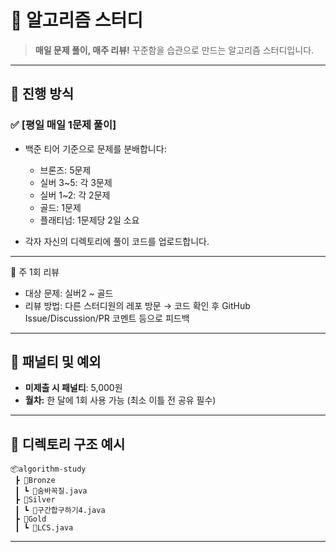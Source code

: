 # 🧠 알고리즘 스터디

> **매일 문제 풀이, 매주 리뷰!**
> 꾸준함을 습관으로 만드는 알고리즘 스터디입니다.

---

## 📅 진행 방식

### ✅ **\[평일 매일 1문제 풀이]**

* 백준 티어 기준으로 문제를 분배합니다:

  * 브론즈: 5문제
  * 실버 3\~5: 각 3문제
  * 실버 1\~2: 각 2문제
  * 골드: 1문제
  * 플래티넘: 1문제당 2일 소요

* 각자 자신의 디렉토리에 풀이 코드를 업로드합니다.

---

📝 주 1회 리뷰
* 대상 문제: 실버2 ~ 골드
* 리뷰 방법:
  다른 스터디원의 레포 방문 → 코드 확인 후 GitHub Issue/Discussion/PR 코멘트 등으로 피드백

---

## 💸 패널티 및 예외

* **미제출 시 패널티**: 5,000원
* **월차:** 한 달에 1회 사용 가능 (최소 이틀 전 공유 필수)

---

## 📁 디렉토리 구조 예시

```
📦algorithm-study
 ┣ 📂Bronze
 ┃ ┗ 📜숨바꼭질.java
 ┣ 📂Silver
 ┃ ┗ 📜구간합구하기4.java
 ┣ 📂Gold
 ┃ ┗ 📜LCS.java
```

---

